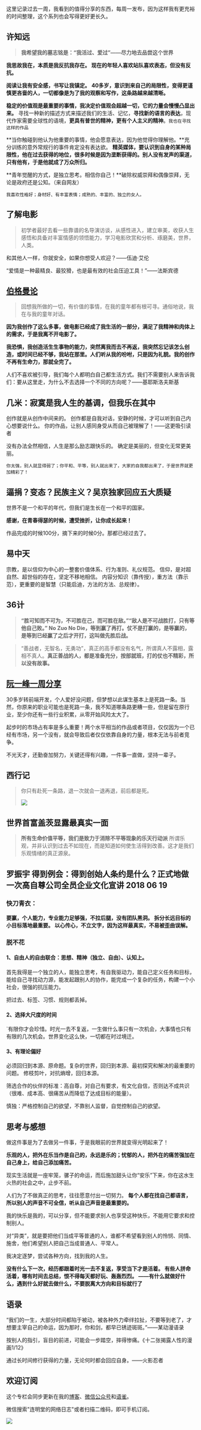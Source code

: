 这里记录过去一周，我看到的值得分享的东西，每周一发布，因为这样我有更充裕的时间整理，这个系列也会写得更好更长久。

## 许知远
>**我希望我的墓志铭是：“我活过、爱过”——尽力地去品尝这个世界**

**我思故我在，本质是我反抗我存在。
现在的年轻人喜欢站队喜欢表态，但没有反抗。**

**阅读让我有安全感，书写让我镇定。**
**40多岁，意识到来自己的局限性，变得更谨慎更吝啬的人，一切都像是为了我的观察和写作，这条路越来越清晰。**

**稳定的价值观是最重要的事情，我决定价值观会超越一切，它的力量会慢慢凸显出来。**
寻找一种新的描述方式来描述我们的生活、记忆，**寻找新的语言的表达**，现代作家需要全球性的语境，**更具有普世的精神，更有个人主义的精神**。`我也在寻找这样的作品`

**当你触碰到他认为他重要的事情，他会愿意表达，因为他觉得你理解他。**充分训练的意外常规行的事件肯定没有表达欲。
**精英媒体，要认识到自身的某种局限性，他在过去获得的地位，很多时候是因为垄断获得的。别人没有发声的渠道，只有他有，于是他就成了万众所归。**


**青年觉醒的方式，是独立思考。相信你自己！**破除权威崇拜和偶像崇拜，无论是政府还是公知。（来自网友）

`我喜欢性格好；身材好、有丰富表情；成熟的、丰富的、独立的女人。`

## 了解电影
>初学者最好去看一些靠谱的名导演访谈，从感性进入，建立审美，收获人生感悟和具备对丰富情感的领悟能力，学习电影欣赏和分析、琢磨美，世界，人类。

和其他人一样，你就安全，如果你想受人欢迎？——伍迪·艾伦

“爱情是一种最精良、最狡猾，也是最有效的社会压迫工具！”——法斯宾德

## [伯格曼论](https://www.bilibili.com/video/av21500998/)
>回想我所做的一切，有价值的事情，在我的童年都有根可寻。通俗地说，我在与我的童年对话。

**因为我创作了这么多事，做电影已经成了我生活的一部分，满足了我精神和肉体上的需求，于是我离不开电影了。**

**我恐惧，我创造活生生事物的能力，突然离我而去不再返，我突然忘记该怎么创造，或时间已经不够，我站在那里。人们听从我的吩咐，只是因为礼貌。我的创作不再有生命力，那就全完了。**

人们不喜欢被引导，我们每个人都明白自己都生活方式。我们不需要别人来告诉我们：要从这里走，为什么不去选择一个不同的方向呢？——基耶斯洛夫斯基

## 几米：寂寞是我人生的基调，但我乐在其中
创作就是从创作中间来的。
创作都是自我对话，安静的时候，才可以听到自己内心想要说什么。
你的作品，让别人感同身受从而自己被理解了！——这更吸引读者

没有办法全然相信，人生是那么励志跟快乐的。
确定是美丽的，但变化无常更美丽。

`你太强，别人就显得弱了；你平和、平等，别人就出来了，大家的自我都出来了，于是世界就更加精彩了！`

## 逼捐？变态？民族主义？吴京独家回应五大质疑
世界不是一个和平的年代，但我们是生长在一个和平的国家。

**感谢，在青春得瑟的时候，遭受挫折，让你成长起来！**

作品完成的时候100分，摘下来的时候0分。那都已经过去了。

## 易中天
宗教，是以信仰为中心的一整套价值体系、行为准则、礼仪规范。
信仰，是对超自然、超世俗的存在，坚定不移地相信。
内容分知识（靠传授），重方法（靠示范），更重要的是智慧（只能启迪，方法的方法、总规律）。

## 36计
>**“胜可知而不可为，不可胜在己，而可胜在敌。”“敌人是不可战胜打，只有等他自己败。”
No Zuo No Die，等到赢了再打。仗不是打赢的，是等赢的，是等到已经赢了之后才开打，这叫做先胜后战。**

>“善战者，无智名，无勇功”，真正的高手都没有名气，所谓真人不露相，露相不真人。**真正善战的人，都是准备充分，按部就班，打的仗也不精彩，所以没有故事。**

## [阮一峰一周分享](http://www.ruanyifeng.com/blog/2018/06/weekly-issue-10.html)
30多岁转前端开发，个人爱好没问题，但梦想以此谋生基本上是死路一条。当然，你原来的职业可能也是死路一条，我不知道哪条路更糟一些，但是留在原行业，至少你还有一些行业积累，从零开始风险太大了。

起步时的市场占有率是多么重要！两个水平相当的作品或者项目，仅仅因为一个已经有市场，另一个没有，就会导致后者仅仅依靠自身的力量，根本无法与前者竞争。

不光天才，还勤奋加努力，关键还得有兴趣，一件事一直做，坚持一辈子。

## 西行记
>你只有赴死一条路，退一次就会一退再退，前后都是死。
> 
>![](https://upload-images.jianshu.io/upload_images/3317226-fb75358c036f95da.png?imageMogr2/auto-orient/strip%7CimageView2/2/w/1240)

## 世界首富盖茨显露最真实一面
>**所有生命价值平等，我们是致力于消除不平等现象的乐天行动派**
所谓乐观，并非认识到过去不如现在，而是知道如何使生活得到改善。这才是我们乐观情绪的真正源泉。

## 罗振宇 得到例会：得到创始人条约是什么？正式地做一次高自尊公司全员企业文化宣讲 2018 06 19
### 快刀青衣：
**要赢，个人能力，专业能力足够强，不拉后腿，没有团队黑洞。
拆分长远目标的小目标落地最重要。
以心传心，不立文字，因为这样最真实，不易被歪曲误解。**

### 脱不花
#### 1、自由人的自由联合：思想、精神（独立、自由）、认知上。
首先我得是一个独立的人，能独立思考，有自我驱动力，能自己定义任务和目标，能给自己寻找动力源，能发起跟别人的协作，能完成一个复杂的任务，构建一个小社会，很强的抗压能力。

把过去、标签、习惯、规则都丢掉。

#### 2、选择大尺度的时间
`有限你才会珍惜。时光一去不复返，一生做什么事只有一次机会，大事情也只有有限的几次机会。世界变化这么快，一切都在时过境迁。

#### 3、有理论偏好
必须回归到本源、原命题。复杂的世界，回归到本源、最初探究和解决的最重要的问题。
修枝剪叶，对抗熵增，回归本源。

筛选合作的伙伴的标准：高自尊，对自己有要求，有文化自信，否则达不成共识（很难、成本高、很痛苦从而降低了达成目标的能量）。

慎独：严格控制自己的欲望，不靠别人监督，自觉控制自己的欲望。

## 思考与感想
做这件事是为了去做另一件事，于是我眼前的世界就变得光明起来了！

**乐观的人，把外在乐当作是自己的，永远是乐的；忧郁的人，把外在的痛苦强加在自己身上，给自己添加痛苦。**

现实生活就是一座牢笼，骡子的命运，而后施加甜头让你“安乐”下来，你在这水生火热的社会之中，止步不前。

人们为了不做真正的思考，往往愿意付出一切努力。
**每个人都在找自己都语言，所以别人的声音不可全信，听从自己声音是最重要的。**

我的快乐是我的，可以分享，但不能要求别人也享受这种快乐，不能用它要求和控制别人。

对“异类”，就是要把他们当成平等普通的人，谁都不希望看到别人的怜悯、同情、施舍，他们希望别人把自己当成普通人、平常人。

我决定逐梦，尝试各种方向，找到我的人生。

**没有什么下一次，经历都跟着时光一去不复返，享受当下才是活着。
有些人拼命活着，哪有时间去总结，恨不得每天都好玩、轰轰烈烈。
——有什么就做好什么，遇到什么好就去做什么，不要脱离大方向和目标就行了**

## 语录
“我们的一生，大部分时间都陷于被动，被各种外力牵绊拉扯，不要等到老了，才想要主宰自己的命运，因为那时，你和剑，都早已锈迹斑斑。”——某动漫语录

按别人的指引，盲目的前进，可能会一步踏空，摔得惨痛。《十二张揭露人性的漫画1/12》

通过长时间修行获得的力量，无论何时都会回应自身。——火影忍者

## 欢迎订阅
这个专栏会同步更新在我的[博客](https://www.jianshu.com/u/c0e24a3457d6)、[微信公众号](http://weixin.sogou.com/weixin?type=1&query=%E8%BF%9E%E6%98%8E%E5%A0%82)和[语雀](https://yuque.com/lianmingtang/share)。

微信搜索"连明堂的网络日志"或者扫描二维码，即可手机订阅。

![](https://upload-images.jianshu.io/upload_images/3317226-a98f3c269391447d.png?imageMogr2/auto-orient/strip%7CimageView2/2/w/1240)
